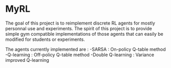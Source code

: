 # MyRL

The goal of this project is to reimplement discrete RL agents for mostly personnal use and experiments.
The spirit of this project is to provide simple gym compatible implementations of those agents that can easily be modified for students or experiments.

The agents currently implemented are :
-SARSA : On-policy Q-table method
-Q-learning : Off-policy Q-table method
-Double Q-learning : Variance improved Q-learning
